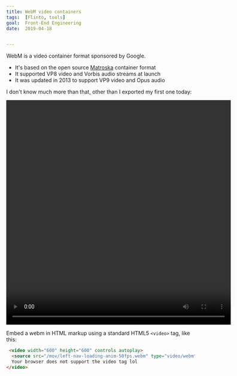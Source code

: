 ```yaml
---
title: WebM video containers
tags:  [Flinto, tools]
goal:  Front-End Engineering
date:  2019-04-18


---
```


WebM is a video container format sponsored by Google.

* It's based on the open source [Matroska][m] container format
* It supported VP8 video and Vorbis audio streams at launch
* It was updated in 2013 to support VP9 video and Opus audio

I don't know much more than that, other than I exported my first one today:

 <video width="600" height="600" controls autoplay>
  <source src="/mov/left-nav-loading-anim-50fps.webm" type="video/webm">
  Your browser does not support the video tag lol
</video> 

Embed a webm in HTML markup using a standard HTML5 `<video>` tag, like this:

```html
 <video width="600" height="600" controls autoplay>
  <source src="/mov/left-nav-loading-anim-50fps.webm" type="video/webm">
  Your browser does not support the video tag lol
</video> 
```

[m]: https://en.wikipedia.org/wiki/Matroska
